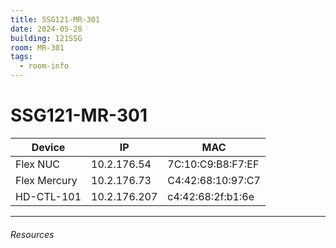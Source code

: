 ```yaml
---
title: SSG121-MR-301
date: 2024-05-28
building: 121SSG
room: MR-301
tags:
  - room-info
---
```


# SSG121-MR-301


Device       | IP           | MAC 
------------ | ------------ | ----------------- 
Flex NUC     | 10.2.176.54  | 7C:10:C9:B8:F7:EF 
Flex Mercury | 10.2.176.73  | C4:42:68:10:97:C7 
HD-CTL-101   | 10.2.176.207 | c4:42:68:2f:b1:6e

---

###### Resources
